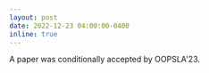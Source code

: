```yaml
---
layout: post
date: 2022-12-23 04:00:00-0400
inline: true
---
```


A paper was conditionally accepted by OOPSLA'23.
